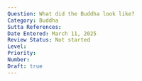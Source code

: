 ```yaml
---
Question: What did the Buddha look like?
Category: Buddha
Sutta References:
Date Entered: March 11, 2025
Review Status: Not started
Level: 
Priority: 
Number: 
Draft: true
---
```

